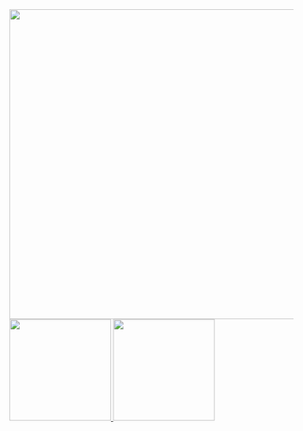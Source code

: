 <img src="https://pbs.twimg.com/media/Fgh3GzGWAAEBhlt?format=jpg&name=900x900" width="1200" height="550"/>
<div>
  <a href="https://github.com/lucaslinsl"><img height="180em" src="https://github-readme-stats.vercel.app/api/top-langs/?username=lucaslinsl&layout=compact&langs_count=7&theme=dracula"/>
  <img height="180em" src="https://github-readme-stats.vercel.app/api?username=lucaslinsl&show_icons=true&theme=dracula&include_all_commits=true&count_private=true"/>
</div>
